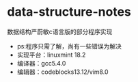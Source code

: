 # data-structure-notes
数据结构严蔚敏c语言版的部分程序实现
+ ps:程序只需了解，尚有一些错误为解决
+ 实现平台：linuxmint 18.2
+ 编译器：gcc5.4.0
+ 编辑器：codeblocks13.12/vim8.0
